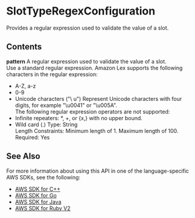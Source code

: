 # SlotTypeRegexConfiguration<a name="API_SlotTypeRegexConfiguration"></a>

Provides a regular expression used to validate the value of a slot\.

## Contents<a name="API_SlotTypeRegexConfiguration_Contents"></a>

 **pattern**   <a name="lex-Type-SlotTypeRegexConfiguration-pattern"></a>
A regular expression used to validate the value of a slot\.   
Use a standard regular expression\. Amazon Lex supports the following characters in the regular expression:  
+ A\-Z, a\-z
+ 0\-9
+ Unicode characters \("\\ u<Unicode>"\)
Represent Unicode characters with four digits, for example "\\u0041" or "\\u005A"\.  
The following regular expression operators are not supported:  
+ Infinite repeaters: \*, \+, or \{x,\} with no upper bound\.
+ Wild card \(\.\)
Type: String  
Length Constraints: Minimum length of 1\. Maximum length of 100\.  
Required: Yes

## See Also<a name="API_SlotTypeRegexConfiguration_SeeAlso"></a>

For more information about using this API in one of the language\-specific AWS SDKs, see the following:
+  [AWS SDK for C\+\+](https://docs.aws.amazon.com/goto/SdkForCpp/lex-models-2017-04-19/SlotTypeRegexConfiguration) 
+  [AWS SDK for Go](https://docs.aws.amazon.com/goto/SdkForGoV1/lex-models-2017-04-19/SlotTypeRegexConfiguration) 
+  [AWS SDK for Java](https://docs.aws.amazon.com/goto/SdkForJava/lex-models-2017-04-19/SlotTypeRegexConfiguration) 
+  [AWS SDK for Ruby V2](https://docs.aws.amazon.com/goto/SdkForRubyV2/lex-models-2017-04-19/SlotTypeRegexConfiguration) 